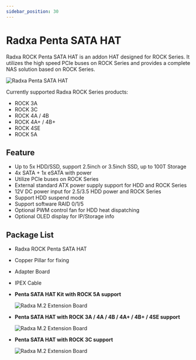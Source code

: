 ```yaml
---
sidebar_position: 30
---
```


# Radxa Penta SATA HAT

Radxa ROCK Penta SATA HAT is an addon HAT designed for ROCK Series. It utilizes the high speed PCIe buses on ROCK Series and provides a complete NAS solution based on ROCK Series.

![Radxa Penta SATA HAT](/img/accessories/penta-sata-hat-01.webp)

Currently supported Radxa ROCK Series products:

- ROCK 3A
- ROCK 3C
- ROCK 4A / 4B
- ROCK 4A+ / 4B+
- ROCK 4SE
- ROCK 5A

## Feature

- Up to 5x HDD/SSD, support 2.5inch or 3.5inch SSD, up to 100T Storage
- 4x SATA + 1x eSATA with power
- Utilize PCIe buses on ROCK Series
- External standard ATX power supply support for HDD and ROCK Series
- 12V DC power input for 2.5/3.5 HDD power and ROCK Series
- Support HDD suspend mode
- Support software RAID 0/1/5
- Optional PWM control fan for HDD heat dispatching
- Optional OLED display for IP/Storage info

## Package List

- Radxa ROCK Penta SATA HAT
- Copper Pillar for fixing
- Adapter Board
- IPEX Cable

- **Penta SATA HAT Kit with ROCK 5A support**

  ![Radxa M.2 Extension Board](/img/accessories/penta-sata-hat-02.webp)

- **Penta SATA HAT with ROCK 3A / 4A / 4B / 4A+ / 4B+ / 4SE support**

  ![Radxa M.2 Extension Board](/img/accessories/penta-sata-hat-03.webp)

- **Penta SATA HAT with ROCK 3C support**

  ![Radxa M.2 Extension Board](/img/accessories/penta-sata-hat-04.webp)
